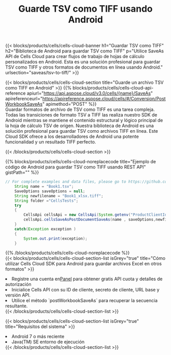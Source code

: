 ﻿---
title:  Guarde TSV como TIFF usando Android
description:  Utilizando Aspose.Cells Cloud SDK para Android para guardar el archivo en formato TSV como archivo en formato TIFF.
kwords: Excel, Save TSV as TIFF, REST, Android
howto: How to save TSV as TIFF using Aspose.Cells Cloud Android library.
---
{{< blocks/products/cells/cells-cloud-banner h1="Guardar TSV como TIFF" h2="Biblioteca de Android para guardar TSV como TIFF" p="Utilice SaveAs API de Cells Cloud para crear flujos de trabajo de hojas de cálculo personalizados en Android. Esta es una solución profesional para guardar TSV como TIFF y otros formatos de documentos en línea usando Android." urlsection="saveas/tsv-to-tiff/" >}}

{{< blocks/products/cells/cells-cloud-section title="Guarde un archivo TSV como TIFF en Android" >}}
{{% blocks/products/cells/cells-cloud-api-reference apiurl="https://api.aspose.cloud/v3.0/cells/{name}/SaveAs" apireferenceurl="https://apireference.aspose.cloud/cells/#/Conversion/PostWorkbookSaveAs" apimethod="POST" %}}
<br/>
Guardar formatos de archivo de TSV como TIFF es una tarea compleja. Todas las transiciones de formato TSV a TIFF las realiza nuestro SDK de Android mientras se mantiene el contenido estructural y lógico principal de la hoja de cálculo TSV de origen. Nuestra biblioteca de Android es una solución profesional para guardar TSV como archivos TIFF en línea. Este Cloud SDK ofrece a los desarrolladores de Android una potente funcionalidad y un resultado TIFF perfecto.

{{< /blocks/products/cells/cells-cloud-section >}}

{{% blocks/products/cells/cells-cloud-noreplacecode title="Ejemplo de código de Android para guardar TSV como TIFF usando REST API" gistPath="" %}}
  
```java
// For complete examples and data files, please go to https://github.com/aspose-cells-cloud/aspose-cells-cloud-android/
    String name = "Book1.tsv";
    SaveOptions saveOptions = null;
    String newfilename = "Book1_xlsx.tiff";
    String folder ="CellsTests";
    try
    {
        CellsApi cellsApi = new CellsApi(System.getenv("ProductClientId"), System.getenv("ProductClientSecret"));
        cellsApi.cellsSaveAsPostDocumentSaveAs(name , saveOptions,newfilename,false,false,folder,null,null,null,true);                       
    }
    catch(Exception exception )
    {
        System.out.print(exception);
    }
```
  
{{% /blocks/products/cells/cells-cloud-noreplacecode %}}
<br/>
{{< blocks/products/cells/cells-cloud-section-list isGrey="true" title="Cómo utilizar Cells Cloud SDK para Android para guardar archivos Excel en otros formatos" >}}
<li> Registre una cuenta en<a href="https://dashboard.aspose.cloud/">Panel</a> para obtener gratis API cuota y detalles de autorización</li>
<li>Inicialice Cells API con su ID de cliente, secreto de cliente, URL base y versión API.</li>
<li>Utilice el método `postWorkbookSaveAs` para recuperar la secuencia resultante.</li>
{{< /blocks/products/cells/cells-cloud-section-list >}}

{{< blocks/products/cells/cells-cloud-section-list isGrey="true" title="Requisitos del sistema" >}}
<li>Android 7 o más reciente</li>
<li>Java(TM) SE entorno de ejecución</li>
{{< /blocks/products/cells/cells-cloud-section-list >}}
